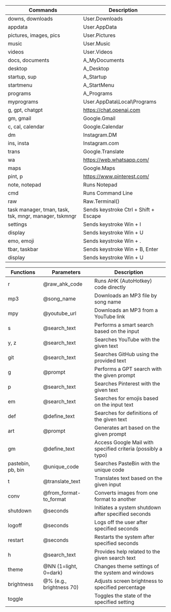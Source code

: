 | Commands                       | Description                             |
|--------------------------------|-----------------------------------------|
| downs, downloads               | User.Downloads                          |
| appdata                        | User.AppData                            |
| pictures, images, pics         | User.Pictures                           |
| music                          | User.Music                              |
| videos                         | User.Videos                             |
| docs, documents                | A_MyDocuments                           |
| desktop                        | A_Desktop                               |
| startup, sup                   | A_Startup                               |
| startmenu                      | A_StartMenu                             |
| programs                       | A_Programs                              |
| myprograms                     | User.AppData\Local\Programs             |
| g, gpt, chatgpt                | https://chat.openai.com                 |
| gm, gmail                      | Google.Gmail                            |
| c, cal, calendar               | Google.Calendar                         |
| dm                             | Instagram.DM                            |
| ins, insta                     | Instagram.com                           |
| trans                          | Google.Translate                        |
| wa                             | https://web.whatsapp.com/               |
| maps                           | Google.Maps                             |
| pint, p                        | https://www.pinterest.com/              |
| note, notepad                         | Runs Notepad                              |
| cmd                                   | Runs Command Line                                      |
| raw                                   | Raw.Terminal()                             |
| task manager, tman, task, tsk, mngr, manager, tskmngr | Sends keystroke Ctrl + Shift + Escape |
| settings                              | Sends keystroke Win + I                    |
| display                               | Sends keystroke Win + U                    |
| emo, emoji                            | Sends keystroke Win + .                    |
| tbar, taskbar                         | Sends keystroke Win + B, Enter             |
| display                               | Sends keystroke Win + U                    |


| Functions              | Parameters                          | Description                                                  |
|------------------------|-------------------------------------|--------------------------------------------------------------|
| r                      | @raw_ahk_code                       | Runs AHK (AutoHotkey) code directly                           |
| mp3                    | @song_name                          | Downloads an MP3 file by song name                            |
| mpy                    | @youtube_url                        | Downloads an MP3 from a YouTube link                          |
| s                      | @search_text                        | Performs a smart search based on the input                    |
| y, z                   | @search_text                        | Searches YouTube with the given text                          |
| git                    | @search_text                        | Searches GitHub using the provided text                       |
| g                      | @prompt                             | Performs a GPT search with the given prompt                   |
| p                      | @search_text                        | Searches Pinterest with the given text                        |
| em                     | @search_text                        | Searches for emojis based on the input text                   |
| def                    | @define_text                        | Searches for definitions of the given text                    |
| art                    | @prompt                             | Generates art based on the given prompt                       |
| gm                     | @define_text                        | Access Google Mail with specified criteria (possibly a typo) |
| pastebin, pb, bin      | @unique_code                        | Searches PasteBin with the unique code                        |
| t                      | @translate_text                     | Translates text based on the given input                      |
| conv                   | @from_format-to_format              | Converts images from one format to another                    |
| shutdown               | @seconds                            | Initiates a system shutdown after specified seconds           |
| logoff                 | @seconds                            | Logs off the user after specified seconds                     |
| restart                | @seconds                            | Restarts the system after specified seconds                   |
| h                      | @search_text                        | Provides help related to the given search text                |
| theme                  | @NN (1=light, 0=dark)               | Changes theme settings of the system and windows              |
| brightness             | @% (e.g., brightness 70)            | Adjusts screen brightness to specified percentage             |
| toggle                 |                                     | Toggles the state of the specified setting                    |
